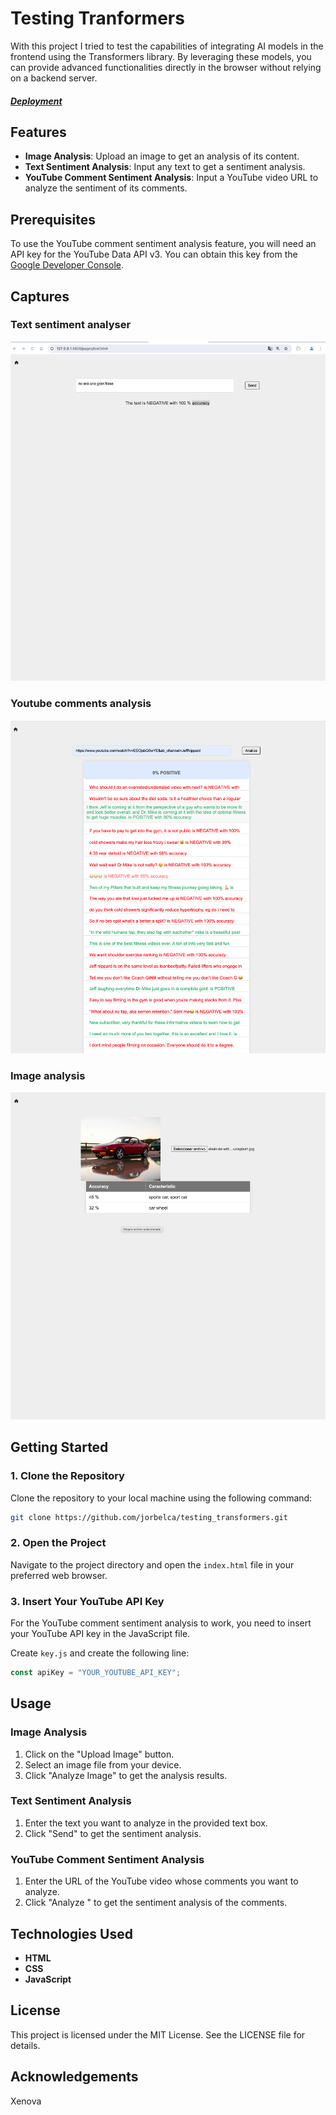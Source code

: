 # Testing Tranformers

With this project I tried to test the capabilities of integrating AI models in the frontend using the Transformers library. By leveraging these models, you can provide advanced functionalities directly in the browser without relying on a backend server.

##### [Deployment](https://testing-transformers.vercel.app/index.html)

## Features

- **Image Analysis**: Upload an image to get an analysis of its content.
- **Text Sentiment Analysis**: Input any text to get a sentiment analysis.
- **YouTube Comment Sentiment Analysis**: Input a YouTube video URL to analyze the sentiment of its comments.

## Prerequisites

To use the YouTube comment sentiment analysis feature, you will need an API key for the YouTube Data API v3. You can obtain this key from the [Google Developer Console](https://console.developers.google.com/).

## Captures

### Text sentiment analyser

![Text](./readmeImg/textAnalizer.png)

### Youtube comments analysis

![Youtube](./readmeImg/youtubeAnalizer.png)

### Image analysis

![Image](./readmeImg/imageAnalizer.png)

## Getting Started

### 1. Clone the Repository

Clone the repository to your local machine using the following command:

```bash
git clone https://github.com/jorbelca/testing_transformers.git
```

### 2. Open the Project

Navigate to the project directory and open the `index.html` file in your preferred web browser.

### 3. Insert Your YouTube API Key

For the YouTube comment sentiment analysis to work, you need to insert your YouTube API key in the JavaScript file.

Create `key.js` and create the following line:

```javascript
const apiKey = "YOUR_YOUTUBE_API_KEY";
```

## Usage

### Image Analysis

1. Click on the "Upload Image" button.
2. Select an image file from your device.
3. Click "Analyze Image" to get the analysis results.

### Text Sentiment Analysis

1. Enter the text you want to analyze in the provided text box.
2. Click "Send" to get the sentiment analysis.

### YouTube Comment Sentiment Analysis

1. Enter the URL of the YouTube video whose comments you want to analyze.
2. Click "Analyze " to get the sentiment analysis of the comments.

## Technologies Used

- **HTML**
- **CSS**
- **JavaScript**

## License

This project is licensed under the MIT License. See the LICENSE file for details.

## Acknowledgements

Xenova
